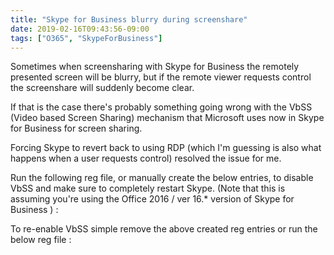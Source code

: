 ```yaml
---
title: "Skype for Business blurry during screenshare"
date: 2019-02-16T09:43:56-09:00
tags: ["O365", "SkypeForBusiness"]
---
```


Sometimes when screensharing with Skype for Business the remotely presented screen will be blurry, but if the remote viewer requests control the screenshare will suddenly become clear.

If that is the case there's probably something going wrong with the VbSS (Video based Screen Sharing) mechanism that Microsoft uses now in Skype for Business for screen sharing.

Forcing Skype to revert back to using RDP (which I'm guessing is also what happens when a user requests control) resolved the issue for me.

Run the following reg file, or manually create the below entries, to disable VbSS and make sure to completely restart Skype.
(Note that this is assuming you're using the Office 2016 / ver 16.* version of Skype for Business ) :

<script src="https://gist.github.com/CodeAndLoathing/df329d47b66a9e0a2938439bf4bd77f7.js"></script>

To re-enable VbSS simple remove the above created reg entries or run the below reg file :

<script src="https://gist.github.com/CodeAndLoathing/f19f90ba0e07a77e557884cb008904df.js"></script>

